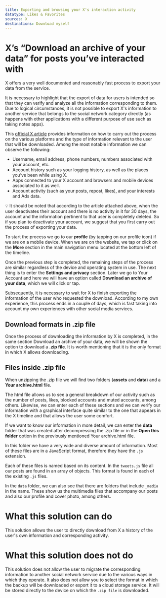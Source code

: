 ```yaml
---
title: Exporting and browsing your X's interaction activity
datatype: Likes & Favorites
sources: X
destinations: Download myself
---
```


# X’s “Download an archive of your data” for posts you’ve interacted with

X offers a very well documented and reasonably fast process to export your data from the service.

It is necessary to highlight that the export of data for users is intended so that they can verify and analyze all the information corresponding to them. Due to logical circumstances, it is not possible to export X's information to another service that belongs to the social network category directly (as happens with other applications with a different purpose of use such as taking notes apps).

This [official X article](https://help.x.com/en/managing-your-account/accessing-your-x-data) provides information on how to carry out the process on the various platforms and the type of information relevant to the user that will be downloaded. Among the most notable information we can observe the following:

- Username, email address, phone numbers, numbers associated with your account, etc.
- Account history such as your logging history, as well as the places you’ve been while using X.
- Apps connected to your X account and browsers and mobile devices associated to it as well.
- Account activity (such as your posts, repost, likes), and your interests and Ads data.

<aside>
💡 It should be noted that according to the article attached above, when the user deactivates their account and there is no activity in it for 30 days, the account and the information pertinent to that user is completely deleted. So if you plan to deactivate your account, we suggest that you first carry out the process of exporting your data.

</aside>

To start the process we go to our **profile** (by tapping on our profile icon) if we are on a mobile device. When we are on the website, we tap or click on the **More** section in the main navigation menu located at the bottom left of the timeline.

Once the previous step is completed, the remaining steps of the process are similar regardless of the device and operating system in use. The next thing is to enter the **Settings and privacy** section. Later we go to Your Account and here we will have an option called **Download an archive of your data**, which we will click or tap.

Subsequently, it is necessary to wait for X to finish exporting the information of the user who requested the download. According to my own experience, this process ends in a couple of days, which is fast taking into account my own experiences with other social media services.

## Download formats in .zip file

Once the process of downloading the information by X is completed, in the same section Download an archive of your data, we will be shown the option to download a **.zip file**. It is worth mentioning that it is the only format in which X allows downloading.

## Files inside .zip file

When unzipping the .zip file we will find two folders (**assets** and **data**) and a **Your archive.html** file.

The html file allows us to see a general breakdown of our activity such as the number of posts, likes, blocked accounts and muted accounts, among others. Likewise, we can enter each of these sections and we can verify our information with a graphical interface quite similar to the one that appears in the X timeline and that allows the user some comfort.

If we want to know our information in more detail, we can enter the **data** folder that was created after decompressing the .zip file or in the **Open this folder** option in the previously mentioned Your archive.html file.

In this folder we have a very wide and diverse amount of information. Most of these files are in a JavaScript format, therefore they have the `.js` extension.

Each of these files is named based on its content. In the `tweets.js` file all our posts are found in an array of objects. This format is found in each of the existing `.js` files.

In the `data` folder, we can also see that there are folders that include `_media` in the name. These show us the multimedia files that accompany our posts and also our profile and cover photo, among others.

# What this solution can do

This solution allows the user to directly download from X a history of the user's own information and corresponding activity.

# What this solution does not do

This solution does not allow the user to migrate the corresponding information to another social network service due to the various ways in which they operate. It also does not allow you to select the format in which the backup will be downloaded or export it to a cloud storage service. It will be stored directly to the device on which the `.zip file` is downloaded.